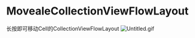 # MovealeCollectionViewFlowLayout
长按即可移动Cell的CollectionViewFlowLayout
![Untitled.gif](http://upload-images.jianshu.io/upload_images/1459528-0e1d780e0ffca592.gif?imageMogr2/auto-orient/strip)